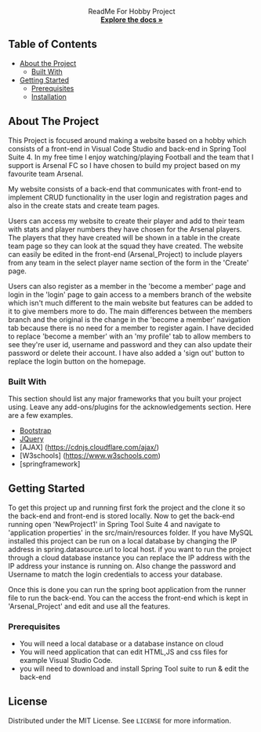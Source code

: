 <p align="center">
    ReadMe For Hobby Project 
    <br />
  <a href="https://github.com/Imran-Subhan/Hobby-Project"><strong>Explore the docs »</strong></a>



<!-- TABLE OF CONTENTS -->
## Table of Contents

* [About the Project](#about-the-project)
  * [Built With](#built-with)
* [Getting Started](#getting-started)
  * [Prerequisites](#prerequisites)
  * [Installation](#installation)




<!-- ABOUT THE PROJECT -->
## About The Project

This Project is focused around making a website based on a hobby which consists of a front-end in Visual Code Studio
and back-end in Spring Tool Suite 4. In my free time I enjoy watching/playing Football and the team that I support is Arsenal FC so I have
chosen to build my project based on my favourite team Arsenal.

My website consists of a back-end that communicates with front-end to implement CRUD functionality in the user login and registration pages
and also in the create stats and create team pages. 

Users can access my website to create their player and add to their team with stats and player numbers they have chosen for the Arsenal 
players. The players that they have created will be shown in a table in the create team page so they can look at the squad they have
created. The website can easily be edited in the front-end (Arsenal_Project) to include players from any team in the select player name section of the form in the 'Create' page.

Users can also register as a member in the 'become a member' page and login in the 'login' page to gain access to a members branch of the
website which isn't much different to the main website but features can be added to it to give members more to do. The main differences
between the members branch and the original is the change in the 'become a member' navigation tab because there is no need for a member to 
register again. I have decided to replace 'become a member' with an 'my profile' tab to allow members to see they're user id, username and
password and they can also update their password or delete their account. I have also added a 'sign out' button to replace the login button
on the homepage. 


### Built With
This section should list any major frameworks that you built your project using. Leave any add-ons/plugins for the acknowledgements section. Here are a few examples.
* [Bootstrap](https://getbootstrap.com)
* [JQuery](https://jquery.com)
* [AJAX] (https://cdnjs.cloudflare.com/ajax/)
* [W3schools] (https://www.w3schools.com)
* [springframework]


## Getting Started

To get this project up and running first fork the project and the clone it so the back-end and front-end is stored locally. Now to get the back-end running open 'NewProject1' in Spring Tool Suite 4 and navigate to 'application properties' in the src/main/resources folder. If you have MySQL installed this project can be run on a local database by changing the IP address in spring.datasource.url to local host. if you want to run the project through a cloud database instance you can replace the IP address with the IP address your instance is running on. Also change the password and Username to match the login credentials to access your database.

Once this is done you can run the spring boot application from the runner file to run the back-end. You can the access the front-end which is kept in 'Arsenal_Project' and edit and use all the features.

### Prerequisites

- You will need a local database or a database instance on cloud
- You will need application that can edit HTML,JS and css files for example Visual Studio Code.
- you will need to download and install Spring Tool suite to run & edit the back-end


## License

Distributed under the MIT License. See `LICENSE` for more information.
